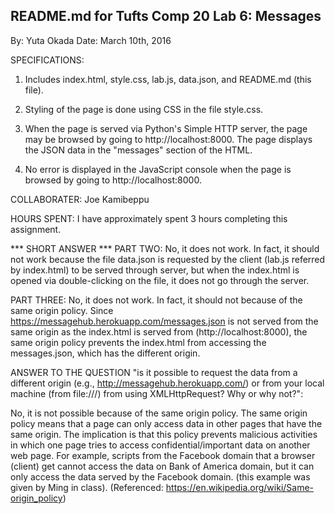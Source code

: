 ## README.md for Tufts Comp 20 Lab 6: Messages
By: Yuta Okada
Date: March 10th, 2016


SPECIFICATIONS:

1. Includes index.html, style.css, lab.js, data.json, and README.md 
(this file).

2. Styling of the page is done using CSS in the file style.css.

3. When the page is served via Python's Simple HTTP server, the page may 
be browsed by going to http://localhost:8000. The page displays the JSON 
data in the "messages" section of the HTML.

4. No error is displayed in the JavaScript console when the page is 
browsed by going to http://localhost:8000.


COLLABORATER:
Joe Kamibeppu


HOURS SPENT:
I have approximately spent 3 hours completing this assignment.


*** SHORT ANSWER ***
PART TWO:
No, it does not work. In fact, it should not work because the file 
data.json is requested by the client (lab.js referred by index.html) to 
be served through server, but when the index.html is opened via
double-clicking on the file, it does not go through the server.

PART THREE:
No, it does not work. In fact, it should not because of the same origin 
policy. Since https://messagehub.herokuapp.com/messages.json is not 
served from the same origin as the index.html is served from 
(http://localhost:8000), the same origin policy prevents the 
index.html from accessing the messages.json, which has the different 
origin.


ANSWER TO THE QUESTION "is it possible to request the data from a different origin (e.g., http://messagehub.herokuapp.com/) or from your local machine (from file:///) from using XMLHttpRequest? Why or why not?":

No, it is not possible because of the same origin policy. The same origin
policy means that a page can only access data in other pages that have 
the same origin. The implication is that this policy prevents malicious 
activities in which one page tries to access confidential/important
data on another web page. For example, scripts from the Facebook 
domain that a browser (client) get cannot access the data on Bank of 
America domain, but it can only access the data served by the 
Facebook domain. (this example was given by Ming in class).
(Referenced: https://en.wikipedia.org/wiki/Same-origin_policy)